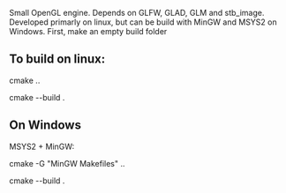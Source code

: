 Small OpenGL engine. Depends on GLFW, GLAD, GLM and stb_image. Developed primarly on linux, but can be build with MinGW and MSYS2 on Windows. 
First, make an empty build folder

## To build on linux:

cmake ..

cmake --build .

## On Windows

MSYS2 + MinGW:

cmake -G "MinGW Makefiles" ..

cmake --build  .
